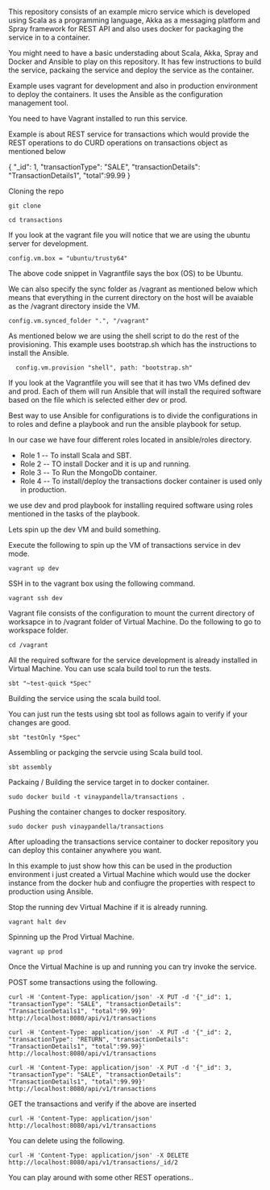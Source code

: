 This repository consists of an example micro service which is developed using Scala as a programming language, Akka as a messaging platform and Spray framework for REST API and also uses docker for packaging the service in to a container.

You might need to have a basic understading about Scala, Akka, Spray and Docker and Ansible to play on this repository. It has few instructions to build the service, packaing the service and deploy the service as the container.

Example uses vagrant for development and also in production environment to deploy the containers. It uses the Ansible as the configuration management tool.

You need to have Vagrant installed to run this service.

Example is about REST service for transactions which would provide the REST operations to do CURD operations on transactions object as mentioned below

{
	"_id": 1,
	"transactionType": "SALE",
	"transactionDetails": "TransactionDetails1",
	"total":99.99
}

Cloning the repo

```
git clone 

cd transactions
```

If you look at the vagrant file you will notice that we are using the ubuntu server for development.

```
config.vm.box = "ubuntu/trusty64"
```

The above code snippet in Vagrantfile  says the box (OS) to be Ubuntu.


We can also specify the sync folder as /vagrant as mentioned below which means that everything in the current directory on the host will be avaiable as the /vagrant directory inside the VM.

```
config.vm.synced_folder ".", "/vagrant"
```

As mentioned below we are using the shell script to do the rest of the provisioning. This example uses bootstrap.sh which has the instructions to install the Ansible.

```
  config.vm.provision "shell", path: "bootstrap.sh"
```

If you look at the Vagrantfile you will see that it has two VMs defined dev and prod. Each of them will run Ansible that will install the required software based on the file which is selected either dev or prod.

Best way to use Ansible for configurations is to divide the configurations in to roles and define a playbook and run the ansible playbook for setup. 

In our case we have four different roles located in ansible/roles directory.
* Role 1 -- To install Scala and SBT. 
* Role 2 -- TO install Docker and it is up and running.
* Role 3 -- To Run the MongoDb container.
* Role 4 -- To install/deploy the transactions docker container is used only in production.

we use dev and prod playbook for installing required software using roles mentioned in the tasks of the playbook.

Lets spin up the dev VM and build something.

Execute the following to spin up the VM of transactions service in dev mode.

```
vagrant up dev
```

SSH in to the vagrant box using the following command.

```
vagrant ssh dev
```

Vagrant file consists of the configuration to mount the current directory of worksapce in to /vagrant folder of Virtual Machine. Do the following to go to workspace folder.

```
cd /vagrant 
```

All the required software for the service development is already installed in Virtual Machine. You can use scala build tool to run the tests.

```
sbt "~test-quick *Spec"
```

Building the service using the scala build tool.

You can just run the tests using sbt tool as follows again to verify if your changes are good.

```
sbt "testOnly *Spec"
```

Assembling or packging the servcie using Scala build tool.

```
sbt assembly
```

Packaing / Building the service target in to docker container.

```
sudo docker build -t vinaypandella/transactions .
```

Pushing the container changes to docker respository.

```
sudo docker push vinaypandella/transactions
```

After uploading the transactions service container to docker repository you can deploy this container anywhere you want.

In this example to just show how this can be used in the production environment i just created a Virtual Machine which would use the docker instance from the docker hub and confiugre the properties with respect to production using Ansible.

Stop the running dev Virtual Machine if it is already running.

```
vagrant halt dev
```

Spinning up the Prod Virtual Machine.

```
vagrant up prod
```

Once the Virtual Machine is up and running you can try invoke the service.

POST some transactions using the following.

```
curl -H 'Content-Type: application/json' -X PUT -d '{"_id": 1, "transactionType": "SALE", "transactionDetails": "TransactionDetails1", "total":99.99}' http://localhost:8080/api/v1/transactions

curl -H 'Content-Type: application/json' -X PUT -d '{"_id": 2, "transactionType": "RETURN", "transactionDetails": "TransactionDetails1", "total":99.99}' http://localhost:8080/api/v1/transactions

curl -H 'Content-Type: application/json' -X PUT -d '{"_id": 3, "transactionType": "SALE", "transactionDetails": "TransactionDetails1", "total":99.99}' http://localhost:8080/api/v1/transactions
```

GET the transactions and verify if the above are inserted

```
curl -H 'Content-Type: application/json' http://localhost:8080/api/v1/transactions
```

You can delete using the following.

```
curl -H 'Content-Type: application/json' -X DELETE http://localhost:8080/api/v1/transactions/_id/2
```

You can play around with some other REST operations..

